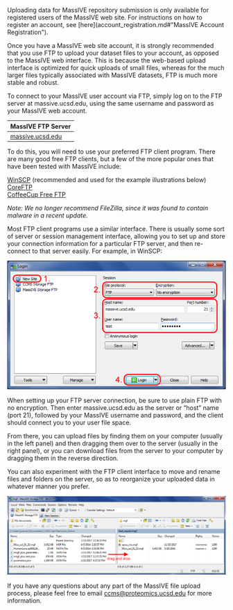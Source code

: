 Uploading data for MassIVE repository submission is only available for registered users of the MassIVE web site. For instructions on how to register an account, see [here](account_registration.md#"MassIVE Account Registration").

Once you have a MassIVE web site account, it is strongly recommended that you use FTP to upload your dataset files to your account, as opposed to the MassIVE web interface. This is because the web-based upload interface is optimized for quick uploads of small files, whereas for the much larger files typically associated with MassIVE datasets, FTP is much more stable and robust.

To connect to your MassIVE user account via FTP, simply log on to the FTP server at massive.ucsd.edu, using the same username and password as your MassIVE web account.

| MassIVE FTP Server                   |
| ------------------------------------ |
| [massive.ucsd.edu](massive.ucsd.edu) |

To do this, you will need to use your preferred FTP client program. There are many good free FTP clients, but a few of the more popular ones that have been tested with MassIVE include:

[WinSCP](https://winscp.net/eng/index.php) (recommended and used for the example illustrations below)  
[CoreFTP](http://www.coreftp.com/)  
[CoffeeCup Free FTP](http://www.coffeecup.com/free-ftp/)

_Note: We no longer recommend FileZilla, since it was found to contain malware in a recent update._

Most FTP client programs use a similar interface. There is usually some sort of server or session management interface, allowing you to set up and store your connection information for a particular FTP server, and then re-connect to that server easily. For example, in WinSCP:

![WinSCP_quick_connect_TLS](img/upload_data/WinSCP_quick_connect.png)

When setting up your FTP server connection, be sure to use plain FTP with no encryption. Then enter massive.ucsd.edu as the server or “host” name (port 21), followed by your MassIVE username and password, and the client should connect you to your user file space.

From there, you can upload files by finding them on your computer (usually in the left panel) and then dragging them over to the server (usually in the right panel), or you can download files from the server to your computer by dragging them in the reverse direction.

You can also experiment with the FTP client interface to move and rename files and folders on the server, so as to reorganize your uploaded data in whatever manner you prefer.

![WinSCP_file_interface](img/upload_data/WinSCP_file_interface.png)

If you have any questions about any part of the MassIVE file upload process, please feel free to email [ccms@proteomics.ucsd.edu](mailto:ccms@proteomics.ucsd.edu) for more information.
